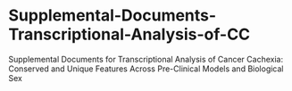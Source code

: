 # Supplemental-Documents-Transcriptional-Analysis-of-CC
Supplemental Documents for Transcriptional Analysis of Cancer Cachexia: Conserved and Unique Features Across Pre-Clinical Models and Biological Sex
